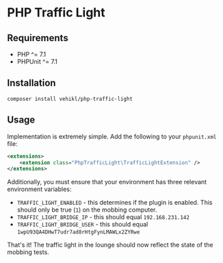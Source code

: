 # PHP Traffic Light

## Requirements

* PHP ^= 7.1
* PHPUnit ^= 7.1

## Installation

```
composer install vehikl/php-traffic-light
```

## Usage

Implementation is extremely simple. Add the following to your `phpunit.xml` file:

```xml
<extensions>
    <extension class="PhpTrafficLight\TrafficLightExtension" />
</extensions>
```

Additionally, you must ensure that your environment has three relevant environment variables:
* `TRAFFIC_LIGHT_ENABLED` - this determines if the plugin is enabled. This should only be true (`1`) on the mobbing computer.
* `TRAFFIC_LIGHT_BRIDGE_IP` - this should equal `192.168.231.142`
* `TRAFFIC_LIGHT_BRIDGE_USER` - this should equal `1wpU93QA4DHwT7udr7ad8rHtgFynLMAWLx2ZYRwe`

That's it! The traffic light in the lounge should now reflect the state of the mobbing tests.
